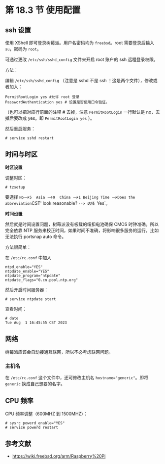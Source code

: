 # 第 18.3 节 使用配置

## ssh 设置
使用 XShell 即可登录树莓派。用户名密码均为 `freebsd`。root 需要登录后输入 `su`，密码为 `root`。

可通过更改 `/etc/ssh/sshd_config` 文件来开启 root 账户的 ssh 远程登录权限。

方法：

编辑 `/etc/ssh/sshd_config` （注意是 sshd 不是 ssh ！这是两个文件），修改或者加入：

```
PermitRootLogin yes #允许 root 登录
PasswordAuthentication yes # 设置是否使用口令验证。
```

（也可以把对应行前面的注释 # 去掉，注意 `PermitRootLogin` 一行默认是 no，去掉后要改成 yes。即 `PermitRootLogin yes` ）。

然后重启服务：

```
# service sshd restart
```

## 时间与时区

**时区设置**

调整时区：

```
# tzsetup
```

要选择 `No`-->`5  Asia `-->`9  China `-->`1 Beijing Time `-->` Does the abbreviation `CST' look reasonable? `--> 选择 `Yes`。


**时间设置**

然后就是时间设置问题，树莓派没有板载的纽扣电池确保 CMOS 时钟准确。所以完全依靠 NTP 服务来校正时间，如果时间不准确，将影响很多服务的运行，比如无法执行 portsnap auto 命令。

方法很简单：

在 `/etc/rc.conf` 中加入

```
ntpd_enable="YES"
ntpdate_enable="YES"
ntpdate_program="ntpdate"
ntpdate_flags="0.cn.pool.ntp.org"
```

然后开启时间服务器：

```
# service ntpdate start
```

查看时间：

```
# date
Tue Aug  1 16:45:55 CST 2023
```
## 网络

树莓派应该会自动接通互联网，所以不必考虑联网问题。

### 主机名

在 `/etc/rc.conf` 这个文件中，还可修改主机名 `hostname="generic"`。即将 `generic` 换成自己想要的名字。

## CPU 频率

CPU 频率调整（600MHZ 到 1500MHZ）：

```
# sysrc powerd_enable="YES"
# service powerd restart
```

## 参考文献

- <https://wiki.freebsd.org/arm/Raspberry%20Pi>
